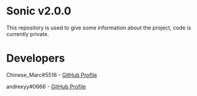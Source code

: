 # Sonic v2.0.0
This repository is used to give some information about the project, code is currently private.

# Developers
Chinese_Marc#5516 - [GitHub Profile](https://github.com/ChineseMarc)

andrexyy#0666 - [GitHub Profile](https://github.com/andrexyy)
